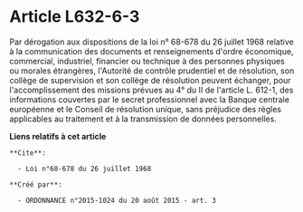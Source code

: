 # Article L632-6-3

Par dérogation aux dispositions de la loi n° 68-678 du 26 juillet 1968 relative à la communication des documents et
renseignements d'ordre économique, commercial, industriel, financier ou technique à des personnes physiques ou morales
étrangères, l'Autorité de contrôle prudentiel et de résolution, son collège de supervision et son collège de résolution
peuvent échanger, pour l'accomplissement des missions prévues au 4° du II de l'article L. 612-1, des informations couvertes
par le secret professionnel avec la Banque centrale européenne et le Conseil de résolution unique, sans préjudice des règles
applicables au traitement et à la transmission de données personnelles.

**Liens relatifs à cet article**

	**Cite**:

	  - Loi n°68-678 du 26 juillet 1968

	**Créé par**:

	  - ORDONNANCE n°2015-1024 du 20 août 2015 - art. 3
